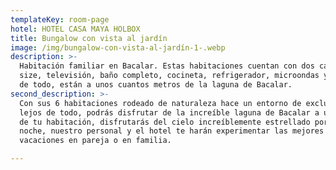```yaml
---
templateKey: room-page
hotel: HOTEL CASA MAYA HOLBOX
title: Bungalow con vista al jardín
image: /img/bungalow-con-vista-al-jardín-1-.webp
description: >-
  Habitación familiar en Bacalar. Estas habitaciones cuentan con dos camas queen
  size, televisión, baño completo, cocineta, refrigerador, microondas y lo mejor
  de todo, están a unos cuantos metros de la laguna de Bacalar.
second_description: >-
  Con sus 6 habitaciones rodeado de naturaleza hace un entorno de exclusividad
  lejos de todo, podrás disfrutar de la increíble laguna de Bacalar a unos pasos
  de tu habitación, disfrutarás del cielo increíblemente estrellado por la
  noche, nuestro personal y el hotel te harán experimentar las mejores
  vacaciones en pareja o en familia.

---
```


